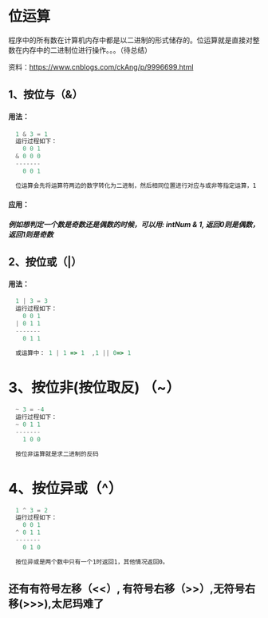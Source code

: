 # 位运算
程序中的所有数在计算机内存中都是以二进制的形式储存的。位运算就是直接对整数在内存中的二进制位进行操作。。。（待总结）

资料：https://www.cnblogs.com/ckAng/p/9996699.html
## 1、按位与（&）
#### 用法：
```JavaScript
  1 & 3 = 1
  运行过程如下：
    0 0 1
  & 0 0 0
  -------
    0 0 1

  位运算会先将运算符两边的数字转化为二进制，然后相同位置进行对应与或非等指定运算，1 && 0 => 0  ,1 || 0=> 1 
```
#### 应用：
##### 例如想判定一个数是奇数还是偶数的时候，可以用: intNum & 1, 返回0则是偶数，返回1则是奇数

## 2、按位或（|）
#### 用法：
```JavaScript
  1 | 3 = 3
  运行过程如下：
    0 0 1
  | 0 1 1
  -------
    0 1 1

  或运算中： 1 | 1 => 1  ,1 || 0=> 1 
```
# 3、按位非(按位取反) （~）
#### 
```JavaScript
  ~ 3 = -4
  运行过程如下：
  ~ 0 1 1
  -------
    1 0 0

  按位非运算就是求二进制的反码
```
# 4、按位异或（^）
```JavaScript
  1 ^ 3 = 2
  运行过程如下：
    0 0 1
  ^ 0 1 1
  -------
    0 1 0

  按位异或是两个数中只有一个1时返回1，其他情况返回0。
```

## 还有有符号左移（<<）, 有符号右移（>>）,无符号右移(>>>),太尼玛难了
